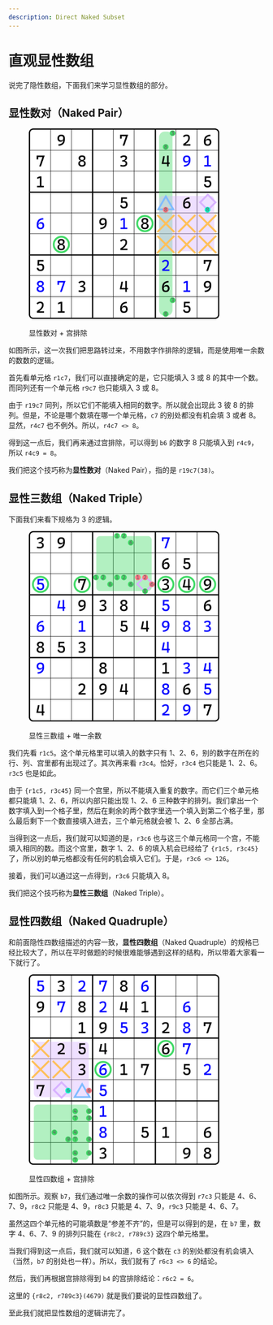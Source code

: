 ```yaml
---
description: Direct Naked Subset
---
```


# 直观显性数组

说完了隐性数组，下面我们来学习显性数组的部分。

## 显性数对（Naked Pair） <a href="#naked-pair" id="naked-pair"></a>

<figure><img src="../../.gitbook/assets/image (18) (1).png" alt="" width="375"><figcaption><p>显性数对 + 宫排除</p></figcaption></figure>

如图所示，这一次我们把思路转过来，不用数字作排除的逻辑，而是使用唯一余数的数数的逻辑。

首先看单元格 `r1c7`，我们可以直接确定的是，它只能填入 3 或 8 的其中一个数。而同列还有一个单元格 `r9c7` 也只能填入 3 或 8。

由于 `r19c7` 同列，所以它们不能填入相同的数字。所以就会出现此 3 彼 8 的排列。但是，不论是哪个数填在哪一个单元格，`c7` 的别处都没有机会填 3 或者 8。显然，`r4c7` 也不例外。所以，`r4c7 <> 8`。

得到这一点后，我们再来通过宫排除，可以得到 `b6` 的数字 8 只能填入到 `r4c9`，所以 `r4c9 = 8`。

我们把这个技巧称为**显性数对**（Naked Pair），指的是 `r19c7(38)`。

## 显性三数组（Naked Triple） <a href="#naked-triple" id="naked-triple"></a>

下面我们来看下规格为 3 的逻辑。

<figure><img src="../../.gitbook/assets/image (19) (1).png" alt="" width="375"><figcaption><p>显性三数组 + 唯一余数</p></figcaption></figure>

我们先看 `r1c5`。这个单元格里可以填入的数字只有 1、2、6，别的数字在所在的行、列、宫里都有出现过了。其次再来看 `r3c4`。恰好，`r3c4` 也只能是 1、2、6。`r3c5` 也是如此。

由于 `{r1c5, r3c45}` 同一个宫里，所以不能填入重复的数字。而它们三个单元格都只能填 1、2、6，所以内部只能出现 1、2、6 三种数字的排列。我们拿出一个数字填入到一个格子里，然后在剩余的两个数字里选一个填入到第二个格子里，那么最后剩下一个数直接填入进去，三个单元格就会被 1、2、6 全部占满。

当得到这一点后，我们就可以知道的是，`r3c6` 也与这三个单元格同一个宫，不能填入相同的数。而这个宫里，数字 1、2、6 的填入机会已经给了 `{r1c5, r3c45}` 了，所以别的单元格都没有任何的机会填入它们。于是，`r3c6 <> 126`。

接着，我们可以通过这一点得到，`r3c6` 只能填入 8。

我们把这个技巧称为**显性三数组**（Naked Triple）。

## 显性四数组（Naked Quadruple） <a href="#naked-quadruple" id="naked-quadruple"></a>

和前面隐性四数组描述的内容一致，**显性四数组**（Naked Quadruple）的规格已经比较大了，所以在平时做题的时候很难能够遇到这样的结构，所以带着大家看一下就行了。

<figure><img src="../../.gitbook/assets/image (20) (1).png" alt="" width="375"><figcaption><p>显性四数组 + 宫排除</p></figcaption></figure>

如图所示。观察 `b7`，我们通过唯一余数的操作可以依次得到 `r7c3` 只能是 4、6、7、9，`r8c2` 只能是 4、9，`r8c3` 只能是 4、7、9，`r9c3` 只能是 4、6、7。

虽然这四个单元格的可能填数是“参差不齐”的，但是可以得到的是，在 `b7` 里，数字 4、6、7、9 的排列只能在 `{r8c2, r789c3}` 这四个单元格里。

当我们得到这一点后，我们就可以知道，6 这个数在 `c3` 的别处都没有机会填入（当然，`b7` 的别处也一样）。所以，我们就有了 `r6c3 <> 6` 的结论。

然后，我们再根据宫排除得到 `b4` 的宫排除结论：`r6c2 = 6`。

这里的 `{r8c2, r789c3}(4679)` 就是我们要说的显性四数组了。

至此我们就把显性数组的逻辑讲完了。
